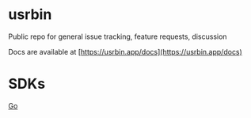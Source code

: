 # usrbin

Public repo for general issue tracking, feature requests, discussion

Docs are available at [https://usrbin.app/docs](https://usrbin.app/docs)

# SDKs

[Go](https://github.com/usrbinapp/usrbin-go)

